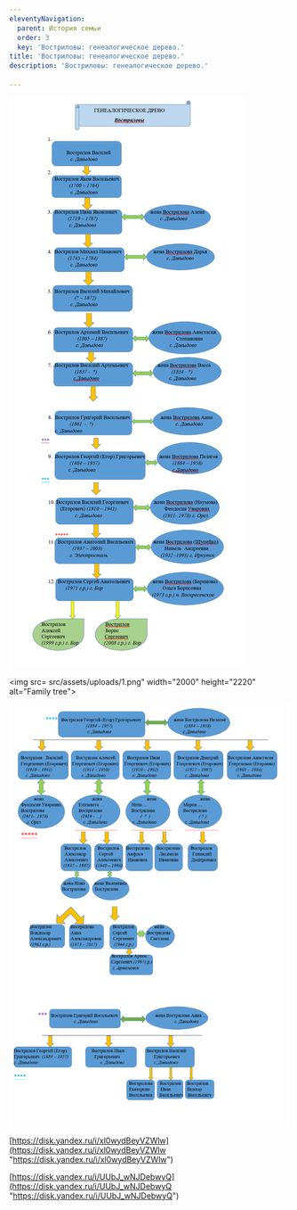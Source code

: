 ```yaml
---
eleventyNavigation:
  parent: История семьи
  order: 3
  key: 'Востриловы: генеалогическое дерево.'
title: 'Востриловы: генеалогическое дерево.'
description: 'Востриловы: генеалогическое дерево.'

---
```

![Family tree](/assets/uploads/2023/1.png "Family tree")

<img src= src/assets/uploads/1.png" width="2000" height="2220" alt="Family tree"></p>

![Family tree](/assets/uploads/2023/2.png "Family tree")

[https://disk.yandex.ru/i/xl0wydBeyVZWlw](https://disk.yandex.ru/i/xl0wydBeyVZWlw "https://disk.yandex.ru/i/xl0wydBeyVZWlw")

[https://disk.yandex.ru/i/UUbJ_wNJDebwyQ](https://disk.yandex.ru/i/UUbJ_wNJDebwyQ "https://disk.yandex.ru/i/UUbJ_wNJDebwyQ")